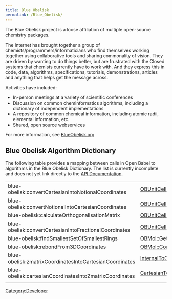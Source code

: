 ```yaml
---
title: Blue Obelisk
permalink: /Blue_Obelisk/
---
```


The Blue Obelisk project is a loose affiliation of multiple open-source chemistry packages.

The Internet has brought together a group of chemists/programmers/informaticians who find themselves working together using collaborative tools and sharing commonality of vision. They are driven by wanting to do things better, but are frustrated with the Closed systems that chemists currently have to work with. And they express this in code, data, algorithms, specifications, tutorials, demonstrations, articles and anything that helps get the message across.

Activities have included:

-   In-person meetings at a variety of scientific conferences
-   Discussion on common cheminformatics algorithms, including a dictionary of independent implementations
-   A repository of common chemical information, including atomic radii, elemental information, etc.
-   Shared, open source webservices

For more information, see [BlueObelisk.org](http://blueobelisk.org/)

Blue Obelisk Algorithm Dictionary
---------------------------------

The following table provides a mapping between calls in Open Babel to algorithms in the Blue Obelisk Dictionary. The list is currently incomplete and does not yet link directly to the [API Documentation](http://openbabel.sourceforge.net/api/).

|                                                         |                                                                                                                                |
|---------------------------------------------------------|--------------------------------------------------------------------------------------------------------------------------------|
| blue-obelisk:convertCartesianIntoNotionalCoordinates    | [OBUnitCell::SetData(v1, v2, v3)](http://openbabel.sourceforge.net/api/classOpenBabel_1_1OBUnitCell.shtml)                     |
| blue-obelisk:convertNotionalIntoCartesianCoordinates    | [OBUnitCell::GetCellVectors()](http://openbabel.sourceforge.net/api/classOpenBabel_1_1OBUnitCell.shtml)                        |
| blue-obelisk:calculateOrthogonalisationMatrix           | [OBUnitCell::GetOrthoMatrix()](http://openbabel.sourceforge.net/api/classOpenBabel_1_1OBUnitCell.shtml)                        |
| blue-obelisk:convertCartesianIntoFractionalCoordinates  | [OBUnitCell::GetFractionalMatrix()](http://openbabel.sourceforge.net/api/classOpenBabel_1_1OBUnitCell.shtml)                   |
| blue-obelisk:findSmallestSetOfSmallestRings             | [OBMol::GetSSSR()](http://openbabel.sourceforge.net/api/classOpenBabel_1_1OBMol.shtml#0f6bce457ef6f963b8e4ba7c4be23775)        |
| blue-obelisk:rebondFrom3DCoordinates                    | [OBMol::ConnectTheDots()](http://openbabel.sourceforge.net/api/classOpenBabel_1_1OBMol.shtml#31d05972f7454e791641c4a7d0071d12) |
| blue-obelisk:zmatrixCoordinatesIntoCartesianCoordinates | [InternalToCartesian()](http://openbabel.sourceforge.net/api/namespaceOpenBabel.shtml#0bc6cfbc4adcb9d4c39c8c2acec9e982)        |
| blue-obelisk:cartesianCoordinatesIntoZmatrixCoordinates | [CartesianToInternal()](http://openbabel.sourceforge.net/api/namespaceOpenBabel.shtml#9c68f56ae8adc8af0c2e8acce4422e8f)        |
||

[Category:Developer](/Category:Developer "wikilink")